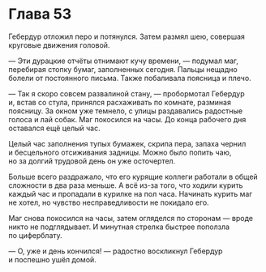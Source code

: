 # Глава 53

Гебердур отложил перо и потянулся. Затем размял шею, совершая круговые движения головой. 

— Эти дурацкие отчёты отнимают кучу времени, — подумал маг, перебирая стопку бумаг, заполненных сегодня. Пальцы нещадно болели от постоянного письма. Также побаливала поясница и плечо.

— Так я скоро совсем развалиной стану, — пробормотал Гебердур и, встав со стула, принялся расхаживать по комнате, разминая поясницу. За окном уже темнело, с улицы раздавались радостные голоса и лай собак. Маг покосился на часы. До конца рабочего дня оставался ещё целый час.

Целый час заполнения тупых бумажек, скрипа пера, запаха чернил и бесцельного отсиживания задницы. Можно было попить чаю, но за долгий трудовой день он уже осточертел.

Больше всего раздражало, что его курящие коллеги работали в общей сложности в два раза меньше. А всё из-за того, что ходили курить каждый час и пропадали в курилке на пол часа. Начинать курить маг не хотел, но чувство несправедливости не покидало его.

Маг снова покосился на часы, затем огляделся по сторонам — вроде никто не подглядывает. И минутная стрелка быстрее поползла по циферблату. 

— О, уже и день кончился! — радостно воскликнул Гебердур и поспешно ушёл домой.
